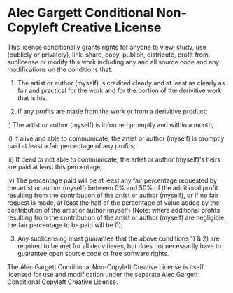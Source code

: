 # Alec Gargett Conditional Non-Copyleft Creative License
 
This license conditionally grants rights for anyone to view, study, use (publicly or privately), link, share, copy, publish, distribute, profit from, sublicense or modify this work including any and all source code and any modifications on the conditions that:

1) The artist or author (myself) is credited clearly and at least as clearly as fair and practical for the work and for the portion of the derivitive work that is his.

2) If any profits are made from the work or from a derivitive product:

i) The artist or author (myself) is informed promptly and within a month;

ii) If alive and able to communicate, the artist or author (myself) is promptly paid at least a fair percentage of any profits;

iii) If dead or not able to communicate, the artist or author (myself)'s heirs are paid at least this percentage;

iv) The percentage paid will be at least any fair percentage requested by the artist or author (myself) between 0% and 50% of the additional profit resulting from the contribution of the artist or author (myself), or if no fair request is made, at least the half of the percentage of value added by the contribution of the artist or author (myself) (Note: where additional profits resulting from the contribution of the artist or author (myself) are negligible, the fair percentage to be paid will be 0);

3) Any sublicensing must guarantee that the above conditions 1) & 2) are required to be met for all derivitieves, but does not necessarily have to guarantee open source code or free software rights.

The Alec Gargett Conditional Non-Copyleft Creative License is itself licensed for use and modification under the separate Alec Gargett Conditional Copyleft Creative License.
